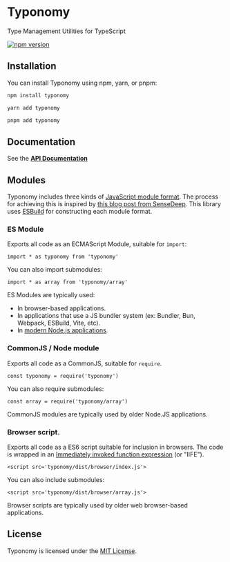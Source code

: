# Typonomy
Type Management Utilities for TypeScript

[![npm version](https://badge.fury.io/js/typonomy.svg)](https://badge.fury.io/js/typonomy)

## Installation

You can install Typonomy using npm, yarn, or pnpm:

```bash
npm install typonomy
```

```bash
yarn add typonomy
```

```bash
pnpm add typonomy
```

## Documentation
See the [**API Documentation**](docs/README.md)

## Modules

Typonomy includes three kinds of [JavaScript module format](https://developer.mozilla.org/en-US/docs/Web/JavaScript/Guide/Modules).
The process for achieving this is inspired by [this blog post from SenseDeep](https://www.sensedeep.com/blog/posts/2021/how-to-create-single-source-npm-module.html).
This library uses [ESBuild](https://esbuild.github.io/api/#format) for constructing each module format.

### ES Module
Exports all code as an ECMAScript Module, suitable for `import`:

`import * as typonomy from 'typonomy'`

You can also import submodules:

`import * as array from 'typonomy/array'`

ES Modules are typically used:
  * In browser-based applications.
  * In applications that use a JS bundler system (ex: Bundler, Bun, Webpack, ESBuild, Vite, etc).
  * In [modern Node.js applications](https://nodejs.org/api/packages.html#determining-module-system).

### CommonJS / Node module

Exports all code as a CommonJS, suitable for `require`.

`const typonomy = require('typonomy')`

You can also require submodules:

`const array = require('typonomy/array')`

CommonJS modules are typically used by older Node.JS applications.

### Browser script.

Exports all code as a ES6 script suitable for inclusion in browsers.
The code is wrapped in an [Immediately invoked function expression](https://en.wikipedia.org/wiki/Immediately_invoked_function_expression) (or "IIFE").

`<script src='typonomy/dist/browser/index.js'>`

You can also include submodules:

`<script src='typonomy/dist/browser/array.js'>`

Browser scripts are typically used by older web browser-based applications.

## License
Typonomy is licensed under the [MIT License](https://opensource.org/licenses/MIT).
